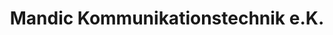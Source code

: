 ---
title: "Mandic Kommunikationstechnik e.K."
url: /braunfels/mandic-kommunikationstechnik-e-k-wetzlarer-strasse-2/
shop: Handy
---